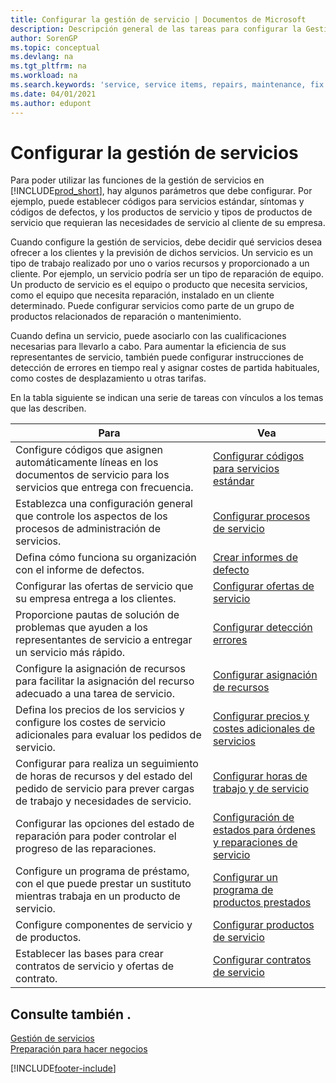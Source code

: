 ```yaml
---
title: Configurar la gestión de servicio | Documentos de Microsoft
description: Descripción general de las tareas para configurar la Gestión de servicios para adaptarla a la forma en que sus organizaciones gestionan sus servicios.
author: SorenGP
ms.topic: conceptual
ms.devlang: na
ms.tgt_pltfrm: na
ms.workload: na
ms.search.keywords: 'service, service items, repairs, maintenance, fix'
ms.date: 04/01/2021
ms.author: edupont
---
```


# <a name="setting-up-service-management"></a>Configurar la gestión de servicios
Para poder utilizar las funciones de la gestión de servicios en [!INCLUDE[prod_short](includes/prod_short.md)], hay algunos parámetros que debe configurar. Por ejemplo, puede establecer códigos para servicios estándar, síntomas y códigos de defectos, y los productos de servicio y tipos de productos de servicio que requieran las necesidades de servicio al cliente de su empresa.  

Cuando configure la gestión de servicios, debe decidir qué servicios desea ofrecer a los clientes y la previsión de dichos servicios. Un servicio es un tipo de trabajo realizado por uno o varios recursos y proporcionado a un cliente. Por ejemplo, un servicio podría ser un tipo de reparación de equipo. Un producto de servicio es el equipo o producto que necesita servicios, como el equipo que necesita reparación, instalado en un cliente determinado. Puede configurar servicios como parte de un grupo de productos relacionados de reparación o mantenimiento.  
  
Cuando defina un servicio, puede asociarlo con las cualificaciones necesarias para llevarlo a cabo. Para aumentar la eficiencia de sus representantes de servicio, también puede configurar instrucciones de detección de errores en tiempo real y asignar costes de partida habituales, como costes de desplazamiento u otras tarifas.  

En la tabla siguiente se indican una serie de tareas con vínculos a los temas que las describen.  
  
| Para | Vea |
| --- | --- |
| Configure códigos que asignen automáticamente líneas en los documentos de servicio para los servicios que entrega con frecuencia. |[Configurar códigos para servicios estándar](service-how-setup-service-coding.md)|
| Establezca una configuración general que controle los aspectos de los procesos de administración de servicios.|[Configurar procesos de servicio](service-setup-service-processes.md)|
| Defina cómo funciona su organización con el informe de defectos. |[Crear informes de defecto](service-how-setup-fault-reporting.md) |
| Configurar las ofertas de servicio que su empresa entrega a los clientes.|[Configurar ofertas de servicio](service-how-setup-service-offerings.md)|
| Proporcione pautas de solución de problemas que ayuden a los representantes de servicio a entregar un servicio más rápido. |[Configurar detección errores](service-how-setup-troubleshooting.md) |
| Configure la asignación de recursos para facilitar la asignación del recurso adecuado a una tarea de servicio. |[Configurar asignación de recursos](service-how-setup-resource-allocation.md) |
| Defina los precios de los servicios y configure los costes de servicio adicionales para evaluar los pedidos de servicio. |[Configurar precios y costes adicionales de servicios](service-how-setup-service-costs-pricing.md)|
| Configurar para realiza un seguimiento de horas de recursos y del estado del pedido de servicio para prever cargas de trabajo y necesidades de servicio.|[Configurar horas de trabajo y de servicio](service-how-setup-work-service-hours.md)|
| Configurar las opciones del estado de reparación para poder controlar el progreso de las reparaciones. | [Configuración de estados para órdenes y reparaciones de servicio](service-order-repair-status.md)|
| Configure un programa de préstamo, con el que puede prestar un sustituto mientras trabaja en un producto de servicio. |[Configurar un programa de productos prestados](service-how-setup-loaner-program.md) |
| Configure componentes de servicio y de productos. |[Configurar productos de servicio](service-how-setup-service-items.md) |
| Establecer las bases para crear contratos de servicio y ofertas de contrato. |[Configurar contratos de servicio](service-how-setup-service-contracts.md) |

## <a name="see-also"></a>Consulte también .
[Gestión de servicios](service-service.md)  
[Preparación para hacer negocios](ui-get-ready-business.md)  


[!INCLUDE[footer-include](includes/footer-banner.md)]
